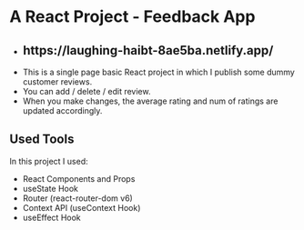 # A React Project - Feedback App

 * <h2> https://laughing-haibt-8ae5ba.netlify.app/ </h2>
 * This is a single page basic React project in which I publish some dummy customer reviews.
 * You can add / delete / edit review.
 * When you make changes, the average rating and num of ratings are updated accordingly.

## Used Tools

In this project I used:
  * React Components and Props
  * useState Hook
  * Router (react-router-dom v6)
  * Context API (useContext Hook)
  * useEffect Hook


